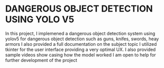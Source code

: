 # DANGEROUS OBJECT DETECTION USING YOLO V5 
In this project, I implemened a dangerous object detection system using yolov5 for dangerous object detection such as guns, knifes, swords, heay armors
I also provided a full documentation on the subject topic
I utilized tkinter for the user interface providing a very optimal UX.
I also provided sample videos show casing how the model worked 
I am open to help for further development of the project
